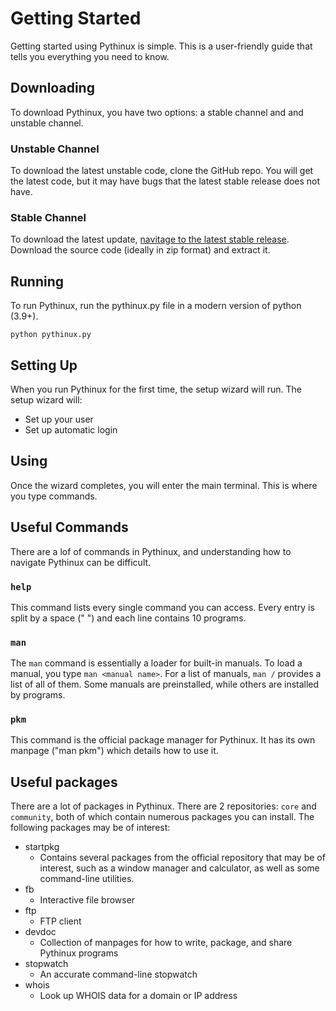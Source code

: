 # Getting Started
Getting started using Pythinux is simple. This is a user-friendly guide that tells you everything you need to know.
## Downloading
To download Pythinux, you have two options: a stable channel and and unstable channel.
### Unstable Channel
To download the latest unstable code, clone the GitHub repo. You will get the latest code, but it may have bugs that the latest stable release does not have.
### Stable Channel
To download the latest update, [navitage to the latest stable release](https://github.com/WinFan3672/Pythinux/releases/latest). Download the source code (ideally in zip format) and extract it. 
## Running
To run Pythinux, run the pythinux.py file in a modern version of python (3.9+).

``python pythinux.py``
## Setting Up
When you run Pythinux for the first time, the setup wizard will run. The setup wizard will:  
* Set up your user
* Set up automatic login
## Using
Once the wizard completes, you will enter the main terminal. This is where you type commands.
## Useful Commands
There are a lof of commands in Pythinux, and understanding how to navigate Pythinux can be difficult.
### ``help``
This command lists every single command you can access. Every entry is split by a space (" ") and each line contains 10 programs.
### `man`
The `man` command is essentially a loader for built-in manuals. To load a manual, you type `man <manual name>`. For a list of manuals, `man /` provides a list of all of them. Some manuals are preinstalled, while others are installed by programs.
### `pkm`
This command is the official package manager for Pythinux. It has its own manpage ("man pkm") which details how to use it.
## Useful packages
There are a lot of packages in Pythinux. There are 2 repositories: `core` and `community`, both of which contain numerous packages you can install. 
The following packages may be of interest:  
* startpkg
	- Contains several packages from the official repository that may be of interest, such as a window manager and calculator, as well as some command-line utilities.
* fb
    - Interactive file browser
* ftp
    - FTP client
* devdoc
    - Collection of manpages for how to write, package, and share Pythinux programs
* stopwatch
    - An accurate command-line stopwatch
* whois
    - Look up WHOIS data for a domain or IP address
